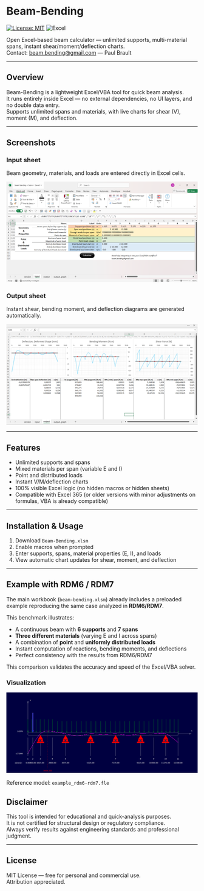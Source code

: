 # Beam-Bending
[![License: MIT](https://img.shields.io/badge/License-MIT-yellow.svg)](LICENSE)
![Excel](https://img.shields.io/badge/Excel-365%2B-green)

Open Excel-based beam calculator — unlimited supports, multi-material spans, instant shear/moment/deflection charts.  
Contact: beam.bending@gmail.com — Paul Brault

---

## Overview

Beam-Bending is a lightweight Excel/VBA tool for quick beam analysis.  
It runs entirely inside Excel — no external dependencies, no UI layers, and no double data entry.  
Supports unlimited spans and materials, with live charts for shear (V), moment (M), and deflection.

---

## Screenshots

### Input sheet
Beam geometry, materials, and loads are entered directly in Excel cells.

![Input sheet](docs/input_UI.png)

### Output sheet
Instant shear, bending moment, and deflection diagrams are generated automatically.

![Output sheet](docs/output_UI.png)

---

## Features

- Unlimited supports and spans  
- Mixed materials per span (variable E and I)  
- Point and distributed loads  
- Instant V/M/deflection charts  
- 100% visible Excel logic (no hidden macros or hidden sheets)  
- Compatible with Excel 365 (or older versions with minor adjustments on formulas, VBA is already compatible)

---

## Installation & Usage

1. Download `Beam-Bending.xlsm`  
2. Enable macros when prompted  
3. Enter supports, spans, material properties (E, I), and loads  
4. View automatic chart updates for shear, moment, and deflection  

---

## Example with RDM6 / RDM7

The main workbook (`beam-bending.xlsm`) already includes a preloaded example reproducing the same case analyzed in **RDM6/RDM7**.

This benchmark illustrates:
- A continuous beam with **6 supports** and **7 spans**  
- **Three different materials** (varying E and I across spans)  
- A combination of **point** and **uniformly distributed loads**  
- Instant computation of reactions, bending moments, and deflections  
- Perfect consistency with the results from RDM6/RDM7  

This comparison validates the accuracy and speed of the Excel/VBA solver.

### Visualization

![RDM6/RDM7 comparison](docs/example_rdm6-rdm7.png)

Reference model: `example_rdm6-rdm7.fle`

## Disclaimer

This tool is intended for educational and quick-analysis purposes.  
It is not certified for structural design or regulatory compliance.  
Always verify results against engineering standards and professional judgment.

---

## License

MIT License — free for personal and commercial use.  
Attribution appreciated.
